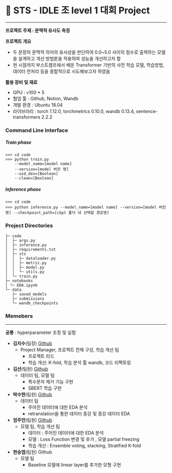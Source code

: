 

# 🌠 STS - IDLE 조 level 1 대회 Project
---
**프로젝트 주제 : 문맥적 유사도 측정**

**프로젝트 개요**  
- 두 문장의 문맥적 의미의 유사성을 판단하여 0.0~5.0 사이의 점수로 출력하는 모델을 설계하고 개선 방법론을 적용하여 성능을 개선하고자 함 
- 현 시점까지 부스트캠프에서 배운 Transformer 기반의 사전 학습 모델, 학습방법, 데이터 전처리 등을 종합적으로 시도해보고자 하였음

**활용 장비 및 재료**
- GPU : v100 * 5
- 협업 툴 : Github, Notion, Wandb
- 개발 환경 : Ubuntu 18.04
- 라이브러리 : torch 1.12.0, torchmetrics 0.10.0, wandb 0.13.4, sentence-transformers 2.2.2

### Command Line Interface

##### Train phase
```
>>> cd code
>>> python train.py 
	--model_name=[model name] 
	--version=[model 버전 명] 
	--usd_dev=[Boolean]
	--clean=[Boolean]
```

##### Inference phase
```
>>> cd code
>>> python inference.py --model_name=[model name] --version=[model 버전 명] --checkpoint_path=[ckpt 폴더 내 선택할 경로명]
```

### Project Directories
```
├─ code
│  ├─ args.py
│  ├─ inference.py
│  ├─ requirements.txt
│  ├─ sts
│  │  ├─ dataloader.py
│  │  ├─ metric.py
│  │  ├─ model.py
│  │  └─ utils.py
│  └─ train.py
├─ notebooks
│ └─ EDA.ipynb
└─ data
   ├─ saved_models
   ├─ submissions
   └─ wandb_checkpoints
```

### Memebers
---
**공통** : hyperparameter 조정 및 실험
-   **김지수**(팀장) [Github](https://github.com/kuotient)
    - Project Manager, 프로젝트 전체 구성, 학습 개선 팀
        -   프로젝트 리드
        -   학습 개선: K-fold, 학습 분석 툴 wandb, 코드 리팩토링
-   **김산**(팀원) [Github](https://github.com/jtlsan)
    - 데이터 팀, 모델 팀
        -   특수문자 제거 기능 구현
        -   SBERT 학습 구현
-   **박수현**(팀원) [Github](https://github.com/HitHereX)
    - 데이터 팀
        -   주어진 데이터에 대한 EDA 분석
        -   retranslation을 통한 데이터 증강 및 증강 데이터 EDA
-   **엄주언**(팀원) [Github](https://github.com/EJueon)
    - 모델 팀, 학습 개선 팀
        -   데이터 : 주어진 데이터에 대한 EDA 분석
        -   모델 : Loss Function 변경 및 추가 , 모델 partial freezing
        -   학습 개선 : Ensemble voting, stacking, Stratified K-fold
-   **현승엽**(팀원) Github
    - 모델 팀
        -   Baseline 모델에 linear layer를 추가한 모형 구현
